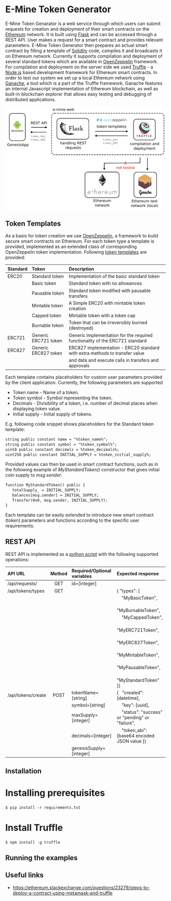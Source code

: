 # E-Mine Token Generator

E-Mine Token Genarator is a web service through which users can submit requests for creation and deployment of their smart contracts on the [Ethereum](https://www.ethereum.org/) network. It is built using [Flask](http://flask.pocoo.org/) and can be accessed through a REST API. User makes a request for a smart contract and provides relevant parameters. E-Mine Token Generator then prepares an actual smart contract by filling a template of [Solidity](https://solidity.readthedocs.io/en/develop/) code, compiles it and broadcasts it on Ethereum network. Currently it supports compilation and deployment of several standard tokens which are available in [OpenZeppelin](https://openzeppelin.org/) framework. For compilation and deployment on the server side we used [Truffle](http://truffleframework.com/) - a [Node.js](https://nodejs.org/en/) based development framework for Ethereum smart contracts. In order to test our system we set up a local Ethereum network using [Ganache](http://truffleframework.com/ganache/), a tool which is a part of the Truffle framework. Ganache features an internal Javascript implementation of Ethereum blockchain, as well as built-in blockchain explorer that allows easy testing and debugging of distributed applications.

<img src="docs/e-mine-web architecture.png" width="700">

## Token Templates

As a basis for token creation we use [OpenZeppelin](https://github.com/OpenZeppelin/zeppelin-solidity), a framework to build secure smart contracts on Ethereum.
For each token type a template is provided, implemented as an extended class of corresponding OpenZeppelin token implementation.
Following [token templates](https://github.com/e-mine1/e-mine-web/tree/master/solidity_assets/zeppelin_contracts/Emine_templates) are provided:

| Standard |      Token              | Description                                                                  |
|:-------- |:----------------------- |:---------------------------------------------------------------------------- | 
| ERC20    | Standard token          | Implementation of the basic standard token                                   |
|          | Basic token             | Standard token with no allowances                                            |
|          | Pausable token          | Standard token modified with pausable transfers                              |
|          | Mintable token          | A Simple ERC20 with mintable token creation                                  |
|          | Capped token            | Mintable token with a token cap                                              |
|          | Burnable token          | Token that can be irreversibly burned (destroyed)                            |
| ERC721   | Generic ERC721 token    | Generic implementation for the required functionality of the ERC721 standard |
| ERC827   | Generic ERC827 token    | ERC827 implementation - ERC20 standard with extra methods to transfer value  | 
|          |                         | and data and execute calls in transfers and approvals                        |

Each template contains placeholders for custom user parameters provided by the client application. Currently, the 
following parameters are supported
* Token name - Name of a token.
* Token symbol - Symbol representing the token.
* Decimals - Divisibility of a token, i.e. number of decimal places when displaying token value.
* Initial supply - Initial supply of tokens.

E.g. following code snippet shows placeholders for the Standard token template:

```
string public constant name = "%token_name%";
string public constant symbol = "%token_symbol%"; 
uint8 public constant decimals = %token_decimals%;
uint256 public constant INITIAL_SUPPLY = %token_initial_supply%;
```

Provided values can then be used in smart contract functions, such as in the following example of *MyStandardToken()* constructor that gives initial coin supply to *msg.sender*:

```
function MyStandardToken() public {
   totalSupply_ = INITIAL_SUPPLY;
   balances[msg.sender] = INITIAL_SUPPLY;
   Transfer(0x0, msg.sender, INITIAL_SUPPLY);
}
```

Each template can be easily extended to introduce new smart contract (token) parameters and functions according to the specific user requirements.

## REST API

REST API is implemented as a [python script](https://github.com/e-mine1/e-mine-web/blob/master/emine_web.py) with the following supported operations:

| API URL            | Method  | Required/Optional variables | Expected response                                             |
|:------------------ |:-------:|:--------------------------- |:------------------------------------------------------------- | 
| /api/requests/<id> | GET     | id=[integer]                |  **<TO-DO>**                                                              |
| /api/tokens/types  | GET     |                             | { "types": [                                                  |
|                    |         |                             |    &nbsp; &nbsp; "MyBasicToken",                              |
|                    |         |                             |    &nbsp; &nbsp; "MyBurnableToken",                           |
|                    |         |                             |    &nbsp; &nbsp; "MyCappedToken",                             |
|                    |         |                             |    &nbsp; &nbsp; "MyERC721Token",                             |
|                    |         |                             |    &nbsp; &nbsp; "MyERC827Token",                             |
|                    |         |                             |    &nbsp; &nbsp; "MyMintableToken",                           |
|                    |         |                             |    &nbsp; &nbsp; "MyPausableToken",                           |
|                    |         |                             |    &nbsp; &nbsp; "MyStandardToken" ]}                         |
| /api/tokens/create | POST    | tokenName=[string]          | { &nbsp; "created": [datetime],                               |
|                    |         | symbol=[string]             |  &nbsp; &nbsp; "key": [uuid],                                 |
|                    |         | maxSupply=[integer]         |  &nbsp; &nbsp; "status": "success" or "pending" or "failure", |
|                    |         | decimals=[integer]          |  &nbsp; &nbsp; "token_abi": [base64 encoded JSON value ]}     |                                              | 
|                    |         | genesisSupply=[integer]     |                                                               |


## Installation

# Installing prerequisites

`$ pip install -r requirements.txt`

# Install Truffle

`$ npm install -g truffle`

## Running the examples

<TO-DO>

## Useful links
- https://ethereum.stackexchange.com/questions/23279/steps-to-deploy-a-contract-using-metamask-and-truffle
